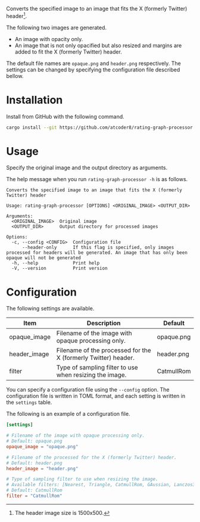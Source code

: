 Converts the specified image to an image that fits the X (formerly Twitter) header[^1].

The following two images are generated.
- An image with opacity only.
- An image that is not only opacified but also resized and margins are added to fit the X (formerly Twitter) header.

The default file names are `opaque.png` and `header.png` respectively.
The settings can be changed by specifying the configuration file described bellow.

# Installation

Install from GitHub with the following command.

```sh
cargo install --git https://github.com/atcoder8/rating-graph-processor
```

# Usage

Specify the original image and the output directory as arguments.

The help message when you run `rating-graph-processor -h` is as follows.

```
Converts the specified image to an image that fits the X (formerly Twitter) header

Usage: rating-graph-processor [OPTIONS] <ORIGINAL_IMAGE> <OUTPUT_DIR>

Arguments:
  <ORIGINAL_IMAGE>  Original image
  <OUTPUT_DIR>      Output directory for processed images

Options:
  -c, --config <CONFIG>  Configuration file
      --header-only      If this flag is specified, only images processed for headers will be generated. An image that has only been opaque will not be generated
  -h, --help             Print help
  -V, --version          Print version
```

# Configuration

The following settings are available.

| Item         | Description                                                    | Default    |
| ------------ | -------------------------------------------------------------- | ---------- |
| opaque_image | Filename of the image with opaque processing only.             | opaque.png |
| header_image | Filename of the processed for the X (formerly Twitter) header. | header.png |
| filter       | Type of sampling filter to use when resizing the image.        | CatmullRom |

You can specify a configuration file using the `--config` option.
The configuration file is written in TOML format, and each setting is written in the `settings` table.

The following is an example of a configuration file.

```toml
[settings]

# Filename of the image with opaque processing only.
# Default: opaque.png
opaque_image = "opaque.png"

# Filename of the processed for the X (formerly Twitter) header.
# Default: header.png
header_image = "header.png"

# Type of sampling filter to use when resizing the image.
# Available filters: [Nearest, Triangle, CatmullRom, GAussian, Lanczos3]
# Default: CatmullRom
filter = "CatmullRom"
```

[^1]: The header image size is 1500x500.
